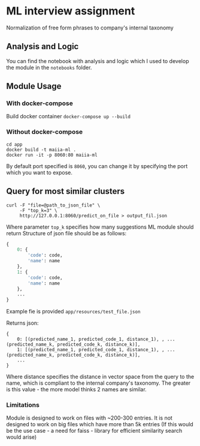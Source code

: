 # ML interview assignment
Normalization of free form phrases to company's internal taxonomy

## Analysis and Logic
You can find the notebook with analysis and logic which I used to develop the module in the `notebooks` folder.

## Module Usage
### With docker-compose
Build docker container
`docker-compose up --build`
### Without docker-compose
```
cd app
docker build -t maiia-ml .
docker run -it -p 8060:80 maiia-ml
```
By default port specified is `8060`, you can change it by specifying the port which you want to expose.

## Query for most similar clusters

```
curl -F "file=@path_to_json_file" \
     -F "top_k=3" \
     http://127.0.0.1:8060/predict_on_file > output_fil.json
```
Where parameter `top_k` specifies how many suggestions ML module should return
Structure of json file should be as follows:
```python
{
    0: {
        'code': code,
        'name': name
    },
    1: {
        'code': code,
        'name': name
    },
    ...
}
```
Example fie is provided `app/resources/test_file.json`


Returns json:
```
{
    0: [(predicted_name_1, predicted_code_1, distance_1), , ...(predicted_name_k, predicted_code_k, distance_k)],
    1: [(predicted_name_1, predicted_code_1, distance_1), , ...(predicted_name_k, predicted_code_k, distance_k)],
    ...
}
```
Where distance specifies the distance in vector space from the query to the name, which is compliant to the internal company's taxonomy. The greater is this value - the more model thinks 2 names are similar.

### Limitations
Module is designed to work on files with ~200-300 entries. It is not designed to work on big files which have more than 5k entries (If this would be the use case - a need for faiss - library for efficient similarity search would arise)
